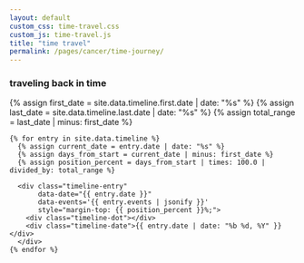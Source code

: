 ```yaml
---
layout: default
custom_css: time-travel.css
custom_js: time-travel.js
title: "time travel"
permalink: /pages/cancer/time-journey/
---
```


### traveling back in time

<div class="timeline-container">
  
<div class="timeline">
    {% assign first_date = site.data.timeline.first.date | date: "%s" %}
    {% assign last_date = site.data.timeline.last.date | date: "%s" %}
    {% assign total_range = last_date | minus: first_date %}
    
    {% for entry in site.data.timeline %}
      {% assign current_date = entry.date | date: "%s" %}
      {% assign days_from_start = current_date | minus: first_date %}
      {% assign position_percent = days_from_start | times: 100.0 | divided_by: total_range %}
      
      <div class="timeline-entry" 
           data-date="{{ entry.date }}"
           data-events='{{ entry.events | jsonify }}'
           style="margin-top: {{ position_percent }}%;">
        <div class="timeline-dot"></div>
        <div class="timeline-date">{{ entry.date | date: "%b %d, %Y" }}</div>
      </div>
    {% endfor %}
  </div>
  
</div>